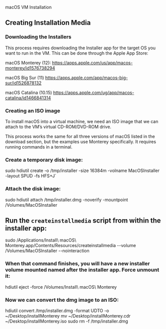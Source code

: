 macOS VM Installation

## Creating Installation Media
### Downloading the Installers

This process requires downloading the Installer app for the target OS you want to run in the VM. This can be done through the Apple App Store:

macOS Monterey (12): https://apps.apple.com/us/app/macos-monterey/id1576738294

macOS Big Sur (11) https://apps.apple.com/app/macos-big-sur/id1526878132

macOS Catalina (10.15) https://apps.apple.com/ug/app/macos-catalina/id1466841314

### Creating an ISO image

To install macOS into a virtual machine, we need an ISO image that we can attach to the VM’s virtual CD-ROM/DVD-ROM drive.

This process works the same for all three versions of macOS listed in the download section, but the examples use Monterey specifically. It requires running commands in a terminal.

### Create a temporary disk image: 
sudo hdiutil create -o /tmp/installer -size 16384m -volname MacOSInstaller -layout SPUD -fs HFS+J`

### Attach the disk image: 
sudo hdiutil attach /tmp/installer.dmg -noverify -mountpoint /Volumes/MacOSInstaller

## Run the `createinstallmedia` script from within the installer app: 
sudo /Applications/Install\ macOS\ Monterey.app/Contents/Resources/createinstallmedia --volume /Volumes/MacOSInstaller --nointeraction

### When that command finishes, you will have a new installer volume mounted named after the installer app. Force unmount it: 
hdiutil eject -force /Volumes/Install\ macOS\ Monterey

### Now we can convert the dmg image to an ISO: 
hdiutil convert /tmp/installer.dmg -format UDTO -o ~/Desktop/installMonterey
mv ~/Desktop/installMonterey.cdr ~/Desktop/installMonterey.iso
sudo rm -f /tmp/installer.dmg
